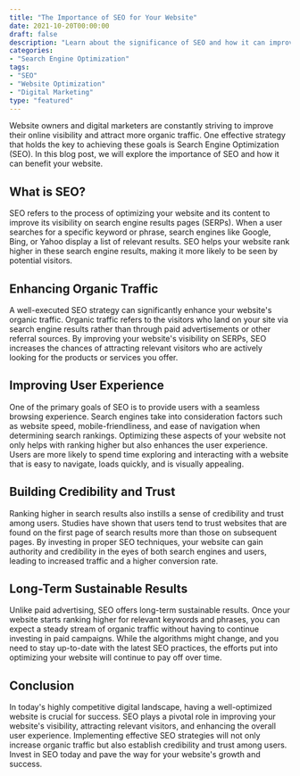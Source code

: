 ```yaml
---
title: "The Importance of SEO for Your Website"
date: 2021-10-20T00:00:00
draft: false
description: "Learn about the significance of SEO and how it can improve your website's visibility and organic traffic."
categories:
- "Search Engine Optimization"
tags:
- "SEO"
- "Website Optimization"
- "Digital Marketing"
type: "featured"
---
```


Website owners and digital marketers are constantly striving to improve their online visibility and attract more organic traffic. One effective strategy that holds the key to achieving these goals is Search Engine Optimization (SEO). In this blog post, we will explore the importance of SEO and how it can benefit your website.

## What is SEO?

SEO refers to the process of optimizing your website and its content to improve its visibility on search engine results pages (SERPs). When a user searches for a specific keyword or phrase, search engines like Google, Bing, or Yahoo display a list of relevant results. SEO helps your website rank higher in these search engine results, making it more likely to be seen by potential visitors.

## Enhancing Organic Traffic

A well-executed SEO strategy can significantly enhance your website's organic traffic. Organic traffic refers to the visitors who land on your site via search engine results rather than through paid advertisements or other referral sources. By improving your website's visibility on SERPs, SEO increases the chances of attracting relevant visitors who are actively looking for the products or services you offer.

## Improving User Experience

One of the primary goals of SEO is to provide users with a seamless browsing experience. Search engines take into consideration factors such as website speed, mobile-friendliness, and ease of navigation when determining search rankings. Optimizing these aspects of your website not only helps with ranking higher but also enhances the user experience. Users are more likely to spend time exploring and interacting with a website that is easy to navigate, loads quickly, and is visually appealing.

## Building Credibility and Trust

Ranking higher in search results also instills a sense of credibility and trust among users. Studies have shown that users tend to trust websites that are found on the first page of search results more than those on subsequent pages. By investing in proper SEO techniques, your website can gain authority and credibility in the eyes of both search engines and users, leading to increased traffic and a higher conversion rate.

## Long-Term Sustainable Results

Unlike paid advertising, SEO offers long-term sustainable results. Once your website starts ranking higher for relevant keywords and phrases, you can expect a steady stream of organic traffic without having to continue investing in paid campaigns. While the algorithms might change, and you need to stay up-to-date with the latest SEO practices, the efforts put into optimizing your website will continue to pay off over time.

## Conclusion

In today's highly competitive digital landscape, having a well-optimized website is crucial for success. SEO plays a pivotal role in improving your website's visibility, attracting relevant visitors, and enhancing the overall user experience. Implementing effective SEO strategies will not only increase organic traffic but also establish credibility and trust among users. Invest in SEO today and pave the way for your website's growth and success.
